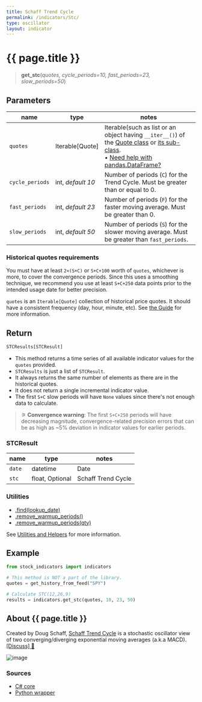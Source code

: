 ```yaml
---
title: Schaff Trend Cycle
permalink: /indicators/Stc/
type: oscillator
layout: indicator
---
```


# {{ page.title }}

><span class="indicator-syntax">**get_stc**(*quotes, cycle_periods=10, fast_periods=23, slow_periods=50*)</span>

## Parameters

| name | type | notes
| -- |-- |--
| `quotes` | Iterable[Quote] | Iterable(such as list or an object having `__iter__()`) of the [Quote class]({{site.baseurl}}/guide/#historical-quotes) or [its sub-class]({{site.baseurl}}/guide/#using-custom-quote-classes). <br><span class='qna-dataframe'> • [Need help with pandas.DataFrame?]({{site.baseurl}}/guide/#using-pandasdataframe)</span>
| `cycle_periods` | int, *default 10* | Number of periods (`C`) for the Trend Cycle.  Must be greater than or equal to 0.
| `fast_periods` | int, *default 23* | Number of periods (`F`) for the faster moving average.  Must be greater than 0.
| `slow_periods` | int, *default 50* | Number of periods (`S`) for the slower moving average.  Must be greater than `fast_periods`.

### Historical quotes requirements

You must have at least `2×(S+C)` or `S+C+100` worth of `quotes`, whichever is more, to cover the convergence periods.  Since this uses a smoothing technique, we recommend you use at least `S+C+250` data points prior to the intended usage date for better precision.

`quotes` is an `Iterable[Quote]` collection of historical price quotes.  It should have a consistent frequency (day, hour, minute, etc).  See [the Guide]({{site.baseurl}}/guide/#historical-quotes) for more information.

## Return

```python
STCResults[STCResult]
```

- This method returns a time series of all available indicator values for the `quotes` provided.
- `STCResults` is just a list of `STCResult`.
- It always returns the same number of elements as there are in the historical quotes.
- It does not return a single incremental indicator value.
- The first `S+C` slow periods will have `None` values since there's not enough data to calculate.

> &#9886; **Convergence warning**: The first `S+C+250` periods will have decreasing magnitude, convergence-related precision errors that can be as high as ~5% deviation in indicator values for earlier periods.

### STCResult

| name | type | notes
| -- |-- |--
| `date` | datetime | Date
| `stc` | float, Optional | Schaff Trend Cycle

### Utilities

- [.find(lookup_date)]({{site.baseurl}}/utilities#find-indicator-result-by-date)
- [.remove_warmup_periods()]({{site.baseurl}}/utilities#remove-warmup-periods)
- [.remove_warmup_periods(qty)]({{site.baseurl}}/utilities#remove-warmup-periods)

See [Utilities and Helpers]({{site.baseurl}}/utilities#utilities-for-indicator-results) for more information.

## Example

```python
from stock_indicators import indicators

# This method is NOT a part of the library.
quotes = get_history_from_feed("SPY")

# Calculate STC(12,26,9)
results = indicators.get_stc(quotes, 10, 23, 50)
```

## About {{ page.title }}

Created by Doug Schaff, [Schaff Trend Cycle](https://www.investopedia.com/articles/forex/10/schaff-trend-cycle-indicator.asp) is a stochastic oscillator view of two converging/diverging exponential moving averages (a.k.a MACD).
[[Discuss] &#128172;]({{site.dotnet.repo}}/discussions/570 "Community discussion about this indicator")

![image]({{site.dotnet.charts}}/Stc.png)

### Sources

- [C# core]({{site.dotnet.src}}/s-z/Stc/Stc.Series.cs)
- [Python wrapper]({{site.python.src}}/stc.py)
